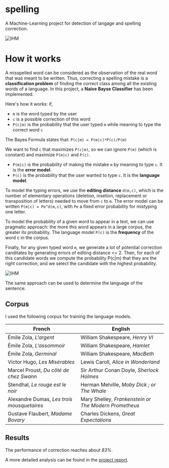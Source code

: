 spelling
========

A Machine-Learning project for detection of langage and spelling correction.

![IHM](https://github.com/eleurent/spelling/raw/master/doc/IHM_raw.PNG)

# How it works

A misspelled word can be considered as the observation of the real word that was meant to be written. Thus, correcting a spelling mistake is a **classification problem** of finding the correct class among all the existing words of a language.
In this project, a **Naive Bayse Classifier** has been implemented.

Here's how it works: if,
- ``m`` is the word typed by the user
- ``c`` is a possible correction of this word
- ``P(c|m)`` is the probability that the user typed ``m`` while meaning to type the correct word ``c``

The Bayes Formula states that:
``
P(c|m) = P(m|c)*P(c)/P(m)
``

We want to find ``c`` that maximizes ``P(c|m)``, so we can ignore ``P(m)`` (which is constant) and maximize ``P(m|c)`` and ``P(c)``.

- ``P(m|c)`` is the probability of making the mistake ``m`` by meaning to type ``c``. It is the **error model**. 
- ``P(c)`` is the probability that the user wanted to type ``c``. It is the **language model**.

To model the typing errors, we use the **editing distance** ``d(m,c)``, which is the number of elementary operations (deletion, insetion, replacement or transposition of letters) needed to move from ``c`` to ``m``.
The error model can be written ``P(m|c) = Pe^d(m,c)``, with ``Pe`` a fixed error probability for mistyping one letter.

To model the probability of a given word to appear in a text, we can use pragmatic approach: the more this word appears in a large corpus, the greater its probability.
The language model ``P(c)`` is the **frequency** of the word c in the corpus.

Finally, for any given typed word ``m``, we generate a lot of potential correction canditates by generating errors of editing distance <= 2. Then, for each of this candidate words we compute the probability P(c|m) that they are the right correction, and we select the candidate with the highest probability.

![IHM](https://github.com/eleurent/spelling/raw/master/doc/toujours.PNG)

The same approach can be used to determine the language of the sentence.

## Corpus

I used the following corpus for training the language models.

French | English
---------|---------
Émile Zola, *L'argent* | William Shakespeare, *Henry VI*
Émile Zola, *L'assommoir* | William Shakespeare, *Hamlet*
Émile Zola, *Germinal* | William Shakespeare, *MacBeth*
Victor Hugo, *Les Misérables* | Lewis Caroll, *Alice in Wonderland*
Marcel Proust, *Du côté de chez Swann* | Sir Arthur Conan Doyle, *Sherlock Holmes*
Stendhal, *Le rouge est le noir* | Herman Melville, *Moby Dick ; or The Whale*
Alexandre Dumas, *Les trois mousquetaires* | Mary Shelley, *Frankenstein or The Modern Prometheus*
Gustave Flaubert, *Madame Bovary* | Charles Dickens, *Great Expectations*

## Results

The performance of correction reaches about *83%*.

A more detailed analysis can be found in the [project report](https://github.com/eleurent/spelling/raw/master/doc/Rapport.pdf).
